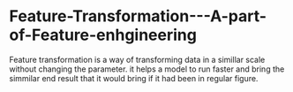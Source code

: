 # Feature-Transformation---A-part-of-Feature-enhgineering
Feature transformation is a way of transforming data in a simillar scale without changing the parameter. it helps a model to run faster and bring the simmilar end result that it would bring if it had been in regular figure. 
